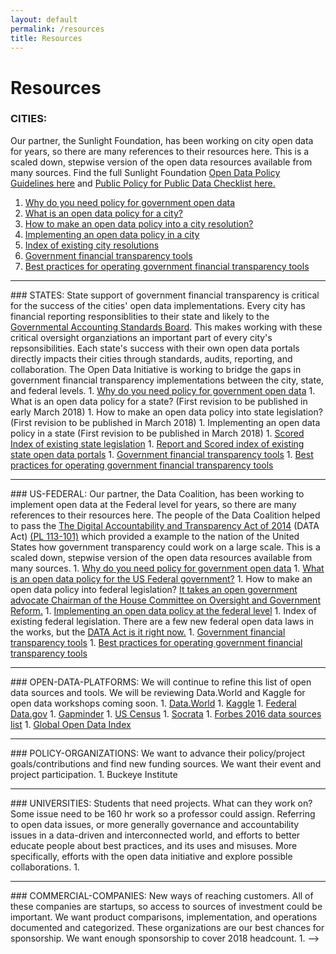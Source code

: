 ```yaml
---
layout: default
permalink: /resources
title: Resources
---
```


# Resources

### <a>CITIES</a>:
Our partner, the Sunlight Foundation, has been working on city open data for years, so there are many references to their resources here. This is a scaled down, stepwise version of the open data resources available from many sources. Find the full Sunlight Foundation <a target="_blank" href="https://sunlightfoundation.com/opendataguidelines/">Open Data Policy Guidelines here</a> and <a target="_blank" href="http://whatworkscities.sunlightfoundation.com/">Public Policy for Public Data Checklist here.</a>
1. <a target="_blank" href="http://whatworkscities.sunlightfoundation.com/#section-h2-02">Why do you need policy for government open data</a>
1. <a target="_blank" href="http://whatworkscities.sunlightfoundation.com/#section-h2-05">What is an open data policy for a city?</a>
1. <a target="_blank" href="http://whatworkscities.sunlightfoundation.com/#section-h2-07">How to make an open data policy into a city resolution?</a>
1. <a target="_blank" href="https://sunlightfoundation.com/policy/open-cities/tactical-data-engagement/">Implementing an open data policy in a city
1. <a target="_blank" href="http://www.opendatapolicies.org/browse/by-date/">Index of existing city resolutions</a>
1. <a href="/assets/doc/ODI_Recommended_Tools.pdf">Government financial transparency tools</a>
1. <a href="/assets/doc/ODI-Best-Practices.pdf">Best practices for operating government financial transparency tools</a>

<hr>
### <a>STATES</a>:
State support of government financial transparency is critical for the success of the cities' open data implementations. Every city has financial reporting responsiblities to their state and likely to the <a target="_blank" href="http://gasb.org/">Governmental Accounting Standards Board</a>. This makes working with these critical oversight organziations an important part of every city's repsonsibilities. Each state's success with their own open data portals directly impacts their cities through standards, audits, reporting, and collaboration. The Open Data Initiative is working to bridge the gaps in government financial transparency implementations between the city, state, and federal levels.
1. <a target="_blank" href="http://whatworkscities.sunlightfoundation.com/#section-h2-02">Why do you need policy for government open data</a>
1. What is an open data policy for a state? (First revision to be published in early March 2018)
1. How to make an open data policy into state legislation? (First revision to be published in March 2018)
1. Implementing an open data policy in a state (First revision to be published in March 2018)
1. <a target="_blank" href="/legislation">Scored Index of existing state legislation</a>
1. <a target="_blank" href="/transparency">Report and Scored index of existing state open data portals</a>
1. <a href="/assets/doc/ODI_Recommended_Tools.pdf">Government financial transparency tools</a>
1. <a href="/assets/doc/ODI-Best-Practices.pdf">Best practices for operating government financial transparency tools</a>

<hr>
### <a>US-FEDERAL</a>:
Our partner, the Data Coalition, has been working to implement open data at the Federal level for years, so there are many references to their resources here. The people of the Data Coalition helped to pass the <a target="_blank" href="http://www.datacoalition.org/issues/data-act/">The Digital Accountability and Transparency Act of 2014</a> (DATA Act) <a target="_blank" href="https://www.gpo.gov/fdsys/pkg/PLAW-113publ101/pdf/PLAW-113publ101.pdf">(PL 113-101)</a> which provided a example to the nation of the United States how government transparency could work on a large scale. This is a scaled down, stepwise version of the open data resources available from many sources. 
1. <a target="_blank" href="http://whatworkscities.sunlightfoundation.com/#section-h2-02">Why do you need policy for government open data</a>
1. <a target="_blank" href="https://www.datacoalition.org/issues/policy-agenda/#management">What is an open data policy for the US Federal government?</a>
1. How to make an open data policy into federal legislation? <a target="_blank" href="https://oversight.house.gov/issa-introduces-sweeping-open-government-spending-transparency-reforms/">It takes an open government advocate Chairman of the House Committee on Oversight and Government Reform.</a> 
1. <a target="_blank" href="https://www.datacoalition.org/issues/data-act/">Implementing an open data policy at the federal level</a>
1. Index of existing federal legislation. There are a few new federal open data laws in the works, but the <a target="_blank" href="/legislation/2014-05-09-united-states/">DATA Act is it right now.</a>
1. <a href="/assets/doc/ODI_Recommended_Tools.pdf">Government financial transparency tools</a>
1. <a href="/assets/doc/ODI-Best-Practices.pdf">Best practices for operating government financial transparency tools</a>

<hr>
### <a>OPEN-DATA-PLATFORMS</a>:
We will continue to refine this list of open data sources and tools. We will be reviewing Data.World and Kaggle for open data workshops coming soon.
1. <a target="_blank" href="http://data.world">Data.World</a>
1. <a target="_blank" href="http://kaggle.com">Kaggle</a>
1. <a target="_blank" href="https://www.data.gov/">Federal Data.gov</a>
1. <a target="_blank" href="https://www.gapminder.org/data/">Gapminder</a>
1. <a target="_blank" href="https://www.census.gov/programs-surveys/state.html">US Census</a>
1. <a target="_blank" href="http://www.socrata.com/discover/">Socrata</a>
1. <a target="_blank" href="https://www.forbes.com/sites/bernardmarr/2016/02/12/big-data-35-brilliant-and-free-data-sources-for-2016/#315c3d2eb54d">Forbes 2016 data sources list</a>
1. <a target="_blank" href="https://index.okfn.org/dataset/">Global Open Data Index</a>
<hr>
### <a>POLICY-ORGANIZATIONS</a>:
We want to advance their policy/project goals/contributions and find new funding sources. 
We want their event and project participation.
1. Buckeye Institute 
<hr>
### <a>UNIVERSITIES</a>:
Students that need projects. What can they work on? Some issue need to be 160 hr work so a professor could assign. Referring to open data issues, or more generally governance and accountability issues in a data-driven and interconnected world, and efforts to better educate people about best practices, and its uses and misuses. More specifically, efforts with the open data initiative and explore possible collaborations.
1. 
<hr>
### <a>COMMERCIAL-COMPANIES</a>:
New ways of reaching customers. All of these companies are startups, so access to sources of investment could be important.
We want product comparisons, implementation, and operations documented and categorized. 
These organizations are our best chances for sponsorship. We want enough sponsorship to cover 2018 headcount.
1. 
-->
